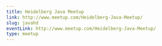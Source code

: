 ```yaml
---
title: Heidelberg Java Meetup
link: http://www.meetup.com/Heidelberg-Java-Meetup/
slug: javahd
eventLink: http://www.meetup.com/Heidelberg-Java-Meetup/
type: meetup
---
```

